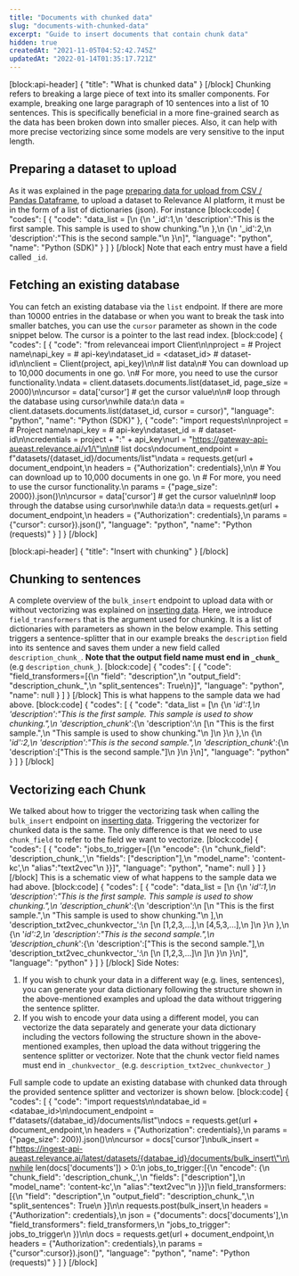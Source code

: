 ```yaml
---
title: "Documents with chunked data"
slug: "documents-with-chunked-data"
excerpt: "Guide to insert documents that contain chunk data"
hidden: true
createdAt: "2021-11-05T04:52:42.745Z"
updatedAt: "2022-01-14T01:35:17.721Z"
---
```

[block:api-header]
{
  "title": "What is chunked data"
}
[/block]
Chunking refers to breaking a large piece of text into its smaller components. For example, breaking one large paragraph of 10 sentences into a list of 10 sentences. This is specifically beneficial in a more fine-grained search as the data has been broken down into smaller pieces. Also, it can help with more precise vectorizing since some models are very sensitive to the input length.

## Preparing a dataset to upload
As it was explained in the page [preparing data for upload from CSV / Pandas Dataframe](doc:preparing-data-from-csv-pandas-df), to upload a dataset to Relevance AI platform, it must be in the form of a list of dictionaries (json). For instance
[block:code]
{
  "codes": [
    {
      "code": "data_list = [\n  {\n    '_id':1,\n    'description':\"This is the first sample. This sample is used to show chunking.\"\n  },\n  {\n    '_id':2,\n    'description':\"This is the second sample.\"\n  }\n]",
      "language": "python",
      "name": "Python (SDK)"
    }
  ]
}
[/block]
Note that each entry must have a field called `_id`.

## Fetching an existing database
You can fetch an existing database via the `list` endpoint. If there are more than 10000 entries in the database or when you want to break the task into smaller batches, you can use the `cursor` parameter as shown in the code snippet below. The cursor is a pointer to the last read index.
[block:code]
{
  "codes": [
    {
      "code": "from relevanceai import Client\n\nproject = <PROJECT-NAME>                # Project name\napi_key = <API-KEY>                     # api-key\ndataset_id = <dataset_id> # dataset-id\n\nclient = Client(project, api_key)\n\n# list data\n# You can download up to 10,000 documents in one go. \n# For more, you need to use the cursor functionality.\ndata = client.datasets.documents.list(dataset_id, page_size = 2000)\n\ncursor = data['cursor']  # get the cursor value\n\n# loop through the database using cursor\nwhile data:\n  data = client.datasets.documents.list(dataset_id, cursor = cursor)",
      "language": "python",
      "name": "Python (SDK)"
    },
    {
      "code": "import requests\n\nproject = <PROJECT-NAME>  # Project name\napi_key = <API-KEY>       # api-key\ndataset_id = <DATASET-ID> # dataset-id\n\ncredentials = project + \":\" + api_key\nurl = \"https://gateway-api-aueast.relevance.ai/v1/\"\n\n# list docs\ndocument_endpoint = f\"datasets/{dataset_id}/documents/list\"\ndata = requests.get(url + document_endpoint,\n    headers = {\"Authorization\": credentials},\n\n    # You can download up to 10,000 documents in one go. \n    # For more, you need to use the cursor functionality.\n    params = {\"page_size\": 2000}).json()\n\ncursor = data['cursor'] # get the cursor value\n\n# loop through the databse using cursor\nwhile data:\n  data = requests.get(url + document_endpoint,\n      headers = {\"Authorization\": credentials},\n      params = {\"cursor\": cursor}).json()",
      "language": "python",
      "name": "Python (requests)"
    }
  ]
}
[/block]

[block:api-header]
{
  "title": "Insert with chunking"
}
[/block]
## Chunking to sentences
A complete overview of the `bulk_insert` endpoint to upload data with or without vectorizing was explained on [inserting data](doc:inserting-data). Here, we introduce `field_transformers` that is the argument used for chunking. It is a list of dictionaries with parameters as shown in the below example. This setting triggers a sentence-splitter that in our example breaks the `description` field into its sentence and saves them under a new field called `description_chunk_`. **Note that the output field name must end in `_chunk_`** (e.g `description_chunk_`).
[block:code]
{
  "codes": [
    {
      "code": "field_transformers=[{\n  \"field\": \"description\",\n  \"output_field\": \"description_chunk_\",\n  \"split_sentences\": True\n}]",
      "language": "python",
      "name": null
    }
  ]
}
[/block]
This is what happens to the sample data we had above.
[block:code]
{
  "codes": [
    {
      "code": "data_list = [\n  {\n    '_id':1,\n    'description':\"This is the first sample. This sample is used to show chunking.\",\n    'description_chunk_':{\n      'description':\n        [\n        \"This is the first sample.\",\n        \"This sample is used to show chunking.\"\n        ]\n    }\n  },\n  {\n    '_id':2,\n    'description':\"This is the second sample.\",\n    'description_chunk_':{\n      'description':[\"This is the second sample.\"]\n    }\n  }\n]",
      "language": "python"
    }
  ]
}
[/block]
## Vectorizing each Chunk
We talked about how to trigger the vectorizing task when calling the `bulk_insert` endpoint on [inserting data](doc:inserting-data). Triggering the vectorizer for chunked data is the same. The only difference is that we need to use `chunk_field` to refer to the field we want to vectorize.
[block:code]
{
  "codes": [
    {
      "code": "jobs_to_trigger=[{\n  \"encode\": {\n    \"chunk_field\": 'description_chunk_',\n    \"fields\": [\"description\"],\n    \"model_name\": 'content-kc',\n    \"alias\":\"text2vec\"\n  }}]",
      "language": "python",
      "name": null
    }
  ]
}
[/block]
This is a schematic view of what happens to the sample data we had above.
[block:code]
{
  "codes": [
    {
      "code": "data_list = [\n  {\n    '_id':1,\n    'description':\"This is the first sample. This sample is used to show chunking.\",\n    'description_chunk_':{\n      'description':\n        [\n        \"This is the first sample.\",\n        \"This sample is used to show chunking.\"\n        ],\n      'description_txt2vec_chunkvector_':\n      [\n        [1,2,3,...],\n        [4,5,3,...],\n      ]\n    }\n  },\n  {\n    '_id':2,\n    'description':\"This is the second sample.\",\n    'description_chunk_':{\n      'description':[\"This is the second sample.\"],\n    'description_txt2vec_chunkvector_':\n      [\n        [1,2,3,...]\n      ]\n    }\n  }\n]",
      "language": "python"
    }
  ]
}
[/block]
Side Notes:
1. If you wish to chunk your data in a different way (e.g. lines, sentences), you can generate your data dictionary following the structure shown in the above-mentioned examples and upload the data without triggering the sentence splitter.
2. If you wish to encode your data using a different model, you can vectorize the data separately and generate your data dictionary including the vectors following the structure shown in the above-mentioned examples, then upload the data without triggering the sentence splitter or vectorizer. Note that the chunk vector field names must end in `_chunkvector_` (e.g. `description_txt2vec_chunkvector_`)

Full sample code to update an existing database with chunked data through the provided sentence splitter and vectorizer is shown below.
[block:code]
{
  "codes": [
    {
      "code": "import requests\n\ndatabae_id = <databae_id>\n\ndocument_endpoint = f\"datasets/{databae_id}/documents/list\"\ndocs = requests.get(url + document_endpoint,\n    headers = {\"Authorization\": credentials},\n    params = {\"page_size\": 200}).json()\n\ncursor = docs['cursor']\nbulk_insert = f\"https://ingest-api-aueast.relevance.ai/latest/datasets/{databae_id}/documents/bulk_insert\"\n\nwhile len(docs['documents']) > 0:\n    jobs_to_trigger:[{\n        \"encode\": {\n          \"chunk_field\": 'description_chunk_',\n          \"fields\": [\"description\"],\n          \"model_name\": 'content-kc',\n          \"alias\":\"text2vec\"\n        }}]\n    field_transformers:[{\n        \"field\": \"description\",\n        \"output_field\": \"description_chunk_\",\n        \"split_sentences\": True\n      }]\n\n    requests.post(bulk_insert,\n        headers = {\"Authorization\": credentials},\n        json = {\"documents\": docs['documents'],\n                \"field_transformers\": field_transformers,\n                \"jobs_to_trigger\": jobs_to_trigger\n                })\n\n    docs = requests.get(url + document_endpoint,\n        headers = {\"Authorization\": credentials},\n        params = {\"cursor\":cursor}).json()",
      "language": "python",
      "name": "Python (requests)"
    }
  ]
}
[/block]
